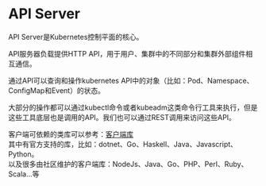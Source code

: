 # API Server

API Server是Kubernetes控制平面的核心。

API服务器负载提供HTTP API，用于用户、集群中的不同部分和集群外部组件相互通信。

通过API可以查询和操作kubernetes API中的对象（比如：Pod、Namespace、ConfigMap和Event）的状态。

大部分的操作都可以通过kubectl命令或者kubeadm这类命令行工具来执行，但是这些工具底层也是调用的API。我们也可以通过REST调用来访问这些API。

客户端可依赖的类库可以参考：[客户端库](https://kubernetes.io/zh/docs/reference/using-api/client-libraries/)  
其中有官方支持的库，比如：dotnet、Go、Haskell、Java、Javascript、Python。  
以及很多由社区维护的客户端库：NodeJs、Java、Go、PHP、Perl、Ruby、Scala...等
